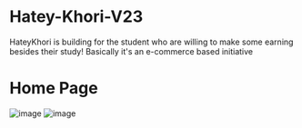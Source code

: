 # Hatey-Khori-V23
HateyKhori is building for the student who are willing to make some earning besides their study! Basically it's an e-commerce based initiative

# Home Page

![image](https://github.com/Habib16051/Hatey-Khori-V23/assets/39822204/bee53618-dad0-44a2-938c-17e64f53c85f)
![image](https://github.com/Habib16051/Hatey-Khori-V23/assets/39822204/49488ae2-ab0a-4203-8cbb-ab7398509fe0)

